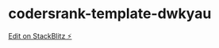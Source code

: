 # codersrank-template-dwkyau

[Edit on StackBlitz ⚡️](https://stackblitz.com/edit/codersrank-template-dwkyau)